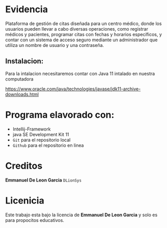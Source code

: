 # Evidencia
Plataforma de gestión de citas diseñada para un centro médico, donde los usuarios pueden llevar a cabo diversas operaciones, como registrar médicos y pacientes, programar citas con fechas y horarios específicos, y contar con un sistema de acceso seguro mediante un administrador que utiliza un nombre de usuario y una contraseña.
## Instalacion:
Para la intalacion necesitaremos contar con Java 11 intalado en nuestra computadora

https://www.oracle.com/java/technologies/javase/jdk11-archive-downloads.html 

# Programa elavorado con:
- Intellij-Framework
- java SE Development Kit 11
- `Git` para el repositorio local
- `Github` para el repositorio en linea

# Creditos
**Emmanuel De Leon Garcia** `DLionSys`

# Licenicia
Este trabajo esta bajo la licencia de **Emmanuel De Leon Garcia** y solo es para propocitos educativos.
